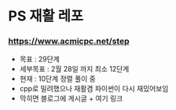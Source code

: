 # PS 재활 레포
### https://www.acmicpc.net/step
- 목표 : 29단계
- 세부목표 : 2월 28일 까지 최소 12단계
- 현재 : 10단계 정렬 풀이 중
- cpp로 밀려했으나 재활겸 파이썬이 다시 재밌어보임
- 막히면 블로그에 게시글 + 여기 링크
